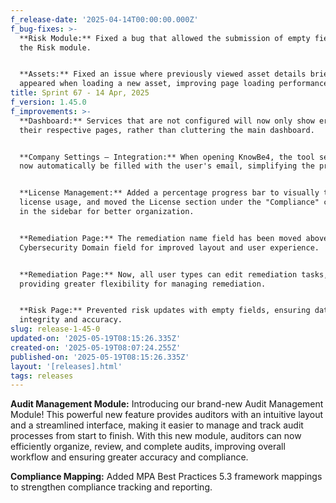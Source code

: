 ```yaml
---
f_release-date: '2025-04-14T00:00:00.000Z'
f_bug-fixes: >-
  **Risk Module:** Fixed a bug that allowed the submission of empty fields in
  the Risk module.


  **Assets:** Fixed an issue where previously viewed asset details briefly
  appeared when loading a new asset, improving page loading performance.
title: Sprint 67 - 14 Apr, 2025
f_version: 1.45.0
f_improvements: >-
  **Dashboard:** Services that are not configured will now only show errors on
  their respective pages, rather than cluttering the main dashboard.


  **Company Settings – Integration:** When opening KnowBe4, the tool search will
  now automatically be filled with the user's email, simplifying the process.


  **License Management:** Added a percentage progress bar to visually track
  license usage, and moved the License section under the "Compliance" category
  in the sidebar for better organization.


  **Remediation Page:** The remediation name field has been moved above the
  Cybersecurity Domain field for improved layout and user experience.


  **Remediation Page:** Now, all user types can edit remediation tasks,
  providing greater flexibility for managing remediation.


  **Risk Page:** Prevented risk updates with empty fields, ensuring data
  integrity and accuracy.
slug: release-1-45-0
updated-on: '2025-05-19T08:15:26.335Z'
created-on: '2025-05-19T08:07:24.255Z'
published-on: '2025-05-19T08:15:26.335Z'
layout: '[releases].html'
tags: releases
---
```


**Audit Management Module:** Introducing our brand-new Audit Management Module! This powerful new feature provides auditors with an intuitive layout and a streamlined interface, making it easier to manage and track audit processes from start to finish. With this new module, auditors can now efficiently organize, review, and complete audits, improving overall workflow and ensuring greater accuracy and compliance.

**Compliance Mapping:** Added MPA Best Practices 5.3 framework mappings to strengthen compliance tracking and reporting.
